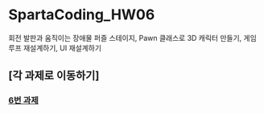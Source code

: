 # SpartaCoding_HW06
회전 발판과 움직이는 장애물 퍼즐 스테이지, Pawn 클래스로 3D 캐릭터 만들기, 게임 루프 재설계하기, UI 재설계하기

## [각 과제로 이동하기]
### [6번 과제](https://github.com/hyounjinJoo/SpartaCoding_HW06_09/tree/HW06?tab=readme-ov-file)
